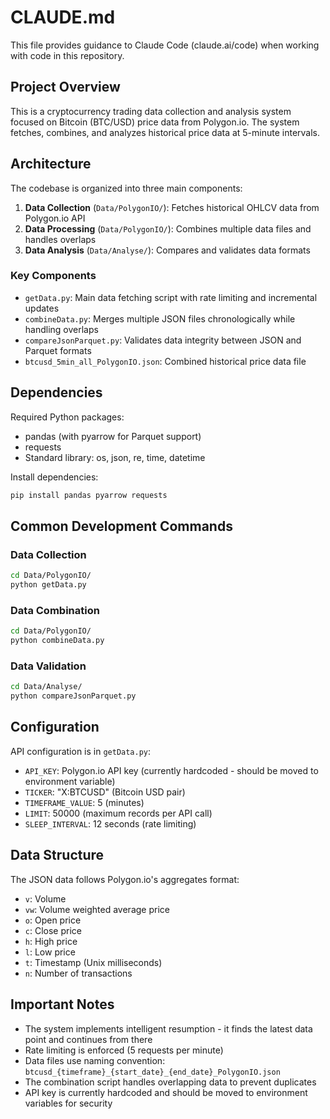 # CLAUDE.md

This file provides guidance to Claude Code (claude.ai/code) when working with code in this repository.

## Project Overview

This is a cryptocurrency trading data collection and analysis system focused on Bitcoin (BTC/USD) price data from Polygon.io. The system fetches, combines, and analyzes historical price data at 5-minute intervals.

## Architecture

The codebase is organized into three main components:

1. **Data Collection** (`Data/PolygonIO/`): Fetches historical OHLCV data from Polygon.io API
2. **Data Processing** (`Data/PolygonIO/`): Combines multiple data files and handles overlaps
3. **Data Analysis** (`Data/Analyse/`): Compares and validates data formats

### Key Components

- `getData.py`: Main data fetching script with rate limiting and incremental updates
- `combineData.py`: Merges multiple JSON files chronologically while handling overlaps  
- `compareJsonParquet.py`: Validates data integrity between JSON and Parquet formats
- `btcusd_5min_all_PolygonIO.json`: Combined historical price data file

## Dependencies

Required Python packages:
- pandas (with pyarrow for Parquet support)
- requests
- Standard library: os, json, re, time, datetime

Install dependencies:
```bash
pip install pandas pyarrow requests
```

## Common Development Commands

### Data Collection
```bash
cd Data/PolygonIO/
python getData.py
```

### Data Combination
```bash
cd Data/PolygonIO/
python combineData.py
```

### Data Validation
```bash
cd Data/Analyse/
python compareJsonParquet.py
```

## Configuration

API configuration is in `getData.py`:
- `API_KEY`: Polygon.io API key (currently hardcoded - should be moved to environment variable)
- `TICKER`: "X:BTCUSD" (Bitcoin USD pair)
- `TIMEFRAME_VALUE`: 5 (minutes)
- `LIMIT`: 50000 (maximum records per API call)
- `SLEEP_INTERVAL`: 12 seconds (rate limiting)

## Data Structure

The JSON data follows Polygon.io's aggregates format:
- `v`: Volume
- `vw`: Volume weighted average price  
- `o`: Open price
- `c`: Close price
- `h`: High price
- `l`: Low price
- `t`: Timestamp (Unix milliseconds)
- `n`: Number of transactions

## Important Notes

- The system implements intelligent resumption - it finds the latest data point and continues from there
- Rate limiting is enforced (5 requests per minute)
- Data files use naming convention: `btcusd_{timeframe}_{start_date}_{end_date}_PolygonIO.json`
- The combination script handles overlapping data to prevent duplicates
- API key is currently hardcoded and should be moved to environment variables for security